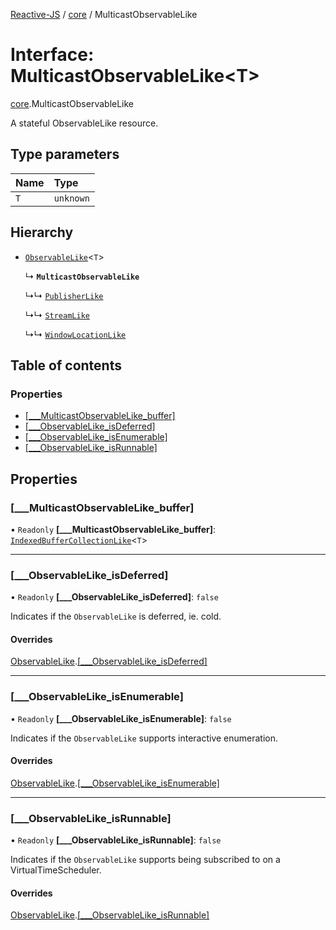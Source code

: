 [Reactive-JS](../README.md) / [core](../modules/core.md) / MulticastObservableLike

# Interface: MulticastObservableLike<T\>

[core](../modules/core.md).MulticastObservableLike

A stateful ObservableLike resource.

## Type parameters

| Name | Type |
| :------ | :------ |
| `T` | `unknown` |

## Hierarchy

- [`ObservableLike`](core.ObservableLike.md)<`T`\>

  ↳ **`MulticastObservableLike`**

  ↳↳ [`PublisherLike`](core.PublisherLike.md)

  ↳↳ [`StreamLike`](core.StreamLike.md)

  ↳↳ [`WindowLocationLike`](integrations_web.WindowLocationLike.md)

## Table of contents

### Properties

- [[\_\_\_MulticastObservableLike\_buffer]](core.MulticastObservableLike.md#[___multicastobservablelike_buffer])
- [[\_\_\_ObservableLike\_isDeferred]](core.MulticastObservableLike.md#[___observablelike_isdeferred])
- [[\_\_\_ObservableLike\_isEnumerable]](core.MulticastObservableLike.md#[___observablelike_isenumerable])
- [[\_\_\_ObservableLike\_isRunnable]](core.MulticastObservableLike.md#[___observablelike_isrunnable])

## Properties

### [\_\_\_MulticastObservableLike\_buffer]

• `Readonly` **[\_\_\_MulticastObservableLike\_buffer]**: [`IndexedBufferCollectionLike`](core.IndexedBufferCollectionLike.md)<`T`\>

___

### [\_\_\_ObservableLike\_isDeferred]

• `Readonly` **[\_\_\_ObservableLike\_isDeferred]**: ``false``

Indicates if the `ObservableLike` is deferred, ie. cold.

#### Overrides

[ObservableLike](core.ObservableLike.md).[[___ObservableLike_isDeferred]](core.ObservableLike.md#[___observablelike_isdeferred])

___

### [\_\_\_ObservableLike\_isEnumerable]

• `Readonly` **[\_\_\_ObservableLike\_isEnumerable]**: ``false``

Indicates if the `ObservableLike` supports interactive enumeration.

#### Overrides

[ObservableLike](core.ObservableLike.md).[[___ObservableLike_isEnumerable]](core.ObservableLike.md#[___observablelike_isenumerable])

___

### [\_\_\_ObservableLike\_isRunnable]

• `Readonly` **[\_\_\_ObservableLike\_isRunnable]**: ``false``

Indicates if the `ObservableLike` supports being subscribed to
on a VirtualTimeScheduler.

#### Overrides

[ObservableLike](core.ObservableLike.md).[[___ObservableLike_isRunnable]](core.ObservableLike.md#[___observablelike_isrunnable])
